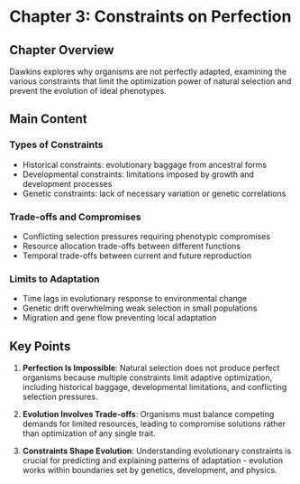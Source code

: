 # Chapter 3: Constraints on Perfection

## Chapter Overview
Dawkins explores why organisms are not perfectly adapted, examining the various constraints that limit the optimization power of natural selection and prevent the evolution of ideal phenotypes.

## Main Content

### Types of Constraints
- Historical constraints: evolutionary baggage from ancestral forms
- Developmental constraints: limitations imposed by growth and development processes
- Genetic constraints: lack of necessary variation or genetic correlations

### Trade-offs and Compromises
- Conflicting selection pressures requiring phenotypic compromises
- Resource allocation trade-offs between different functions
- Temporal trade-offs between current and future reproduction

### Limits to Adaptation
- Time lags in evolutionary response to environmental change
- Genetic drift overwhelming weak selection in small populations
- Migration and gene flow preventing local adaptation

## Key Points

1. **Perfection Is Impossible**: Natural selection does not produce perfect organisms because multiple constraints limit adaptive optimization, including historical baggage, developmental limitations, and conflicting selection pressures.

2. **Evolution Involves Trade-offs**: Organisms must balance competing demands for limited resources, leading to compromise solutions rather than optimization of any single trait.

3. **Constraints Shape Evolution**: Understanding evolutionary constraints is crucial for predicting and explaining patterns of adaptation - evolution works within boundaries set by genetics, development, and physics.